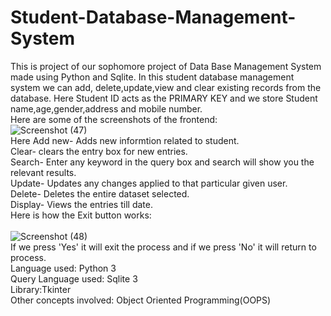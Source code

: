 # Student-Database-Management-System
This is project of our sophomore project of Data Base Management System made using Python and Sqlite.
In this student database management system we can add, delete,update,view and clear existing records from the database.
Here Student ID acts as the PRIMARY KEY and we store Student name,age,gender,address and mobile number.<br />
Here are some of the screenshots of the frontend:
 <br />
![Screenshot (47)](https://user-images.githubusercontent.com/45651397/78636372-d96e5b00-78c5-11ea-93ee-c195c5b8ee9a.png)
 <br />
Here Add new- Adds new informtion related to student.<br />
Clear- clears the entry box for new entries.<br />
Search- Enter any keyword in the query box and search will show you the relevant results.<br />
Update- Updates any changes applied to that particular given user.<br />
Delete- Deletes the entire dataset selected.<br />
Display- Views the entries till date.<br />
Here is how the Exit button works:<br />
 <br />
![Screenshot (48)](https://user-images.githubusercontent.com/45651397/78637910-f7898a80-78c8-11ea-8f47-44dba9b0ae74.png)
 <br />
If we press 'Yes'  it will exit the process and if we press 'No' it will return to process.<br />
Language used: Python 3<br />
Query Language used: Sqlite 3<br />
Library:Tkinter<br />
Other concepts involved: Object Oriented Programming(OOPS)


